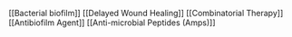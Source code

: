 [[Bacterial biofilm]]
[[Delayed Wound Healing]]
[[Combinatorial Therapy]]
[[Antibiofilm Agent]]
[[Anti-microbial Peptides (Amps)]]
